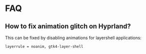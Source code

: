 # FAQ

## How to fix animation glitch on Hyprland?
This can be fixed by disabling animations for layershell applications:
```bash
layerrule = noanim, gtk4-layer-shell
```
